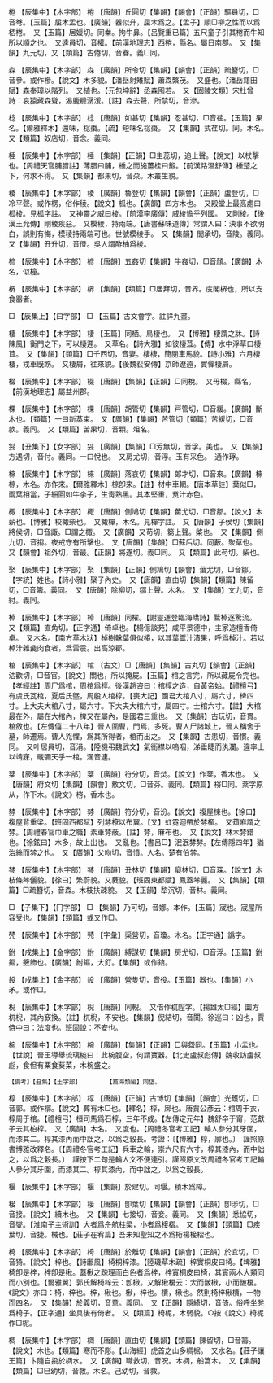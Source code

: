 <!-- { "loadSidebar": true } -->
棬	【辰集中】【木字部】	棬	【唐韻】丘圓切【集韻】【韻會】【正韻】驅員切，□音弮。【玉篇】屈木盂也。【廣韻】器似升，屈木爲之。【孟子】順□柳之性而以爲桮棬。　又【玉篇】居媛切。同桊。拘牛鼻。【呂覽重已篇】五尺童子引其棬而牛知所以順之也。　又逵員切，音權。【前漢地理志】西棬，縣名。屬日南郡。　又【集韻】九元切，又【類篇】古倦切，音眷。義□同。

森	【辰集中】【木字部】	森	【廣韻】所令切【集韻】【韻會】【正韻】疏簪切，□音參。或作槮。【說文】木多貌。【潘岳射雉賦】蕭森繁茂。　又盛也。【潘岳籍田賦】森奉璋以階列。　又植也。【元包坤辭】丞森囤若。　又【固陵文類】宋杜曾詩：哀猿藏森聳，渴鹿聽潺湲。【註】森去聲，所禁切，音滲。

棯	【辰集中】【木字部】	棯	【唐韻】如甚切【集韻】忍甚切，□音荏。【玉篇】果名。【爾雅釋木】還味，棯棗。【疏】短味名棯棗。　又【集韻】式荏切。同。木名。　又【類篇】奴店切，音念。義同。

棰	【辰集中】【木字部】	棰	【集韻】【正韻】□主蕊切，追上聲。【說文】以杖擊也。【周禮天官脯腊註】薄腊曰脯，棰之而施薑桂曰鍛。【前漢路溫舒傳】棰楚之下，何求不得。　又【集韻】都果切，音朶。木叢生貌。

棱	【辰集中】【木字部】	棱	【廣韻】魯登切【集韻】【韻會】【正韻】盧登切，□冷平聲。或作楞，俗作稜。【說文】柧也。【廣韻】四方木也。　又殿堂上最高處曰柧棱。見柧字註。　又神靈之威曰棱。【前漢李廣傳】威棱憺乎列國。　又剛棱。【後漢王允傳】剛棱疾惡。　又模棱，持兩端。【唐書蘇味道傳】常謂人曰：決事不欲明白，誤則有悔，模稜持兩端可也。世號模棱手。　又【集韻】閭承切，音陵。義同。　又【集韻】丑升切，音僜。吳人謂酢柚爲棱。

楌	【辰集中】【木字部】	楌	【唐韻】五姦切【集韻】牛姦切，□音顏。【廣韻】木名，似橦。

楐	【辰集中】【木字部】	楐	【集韻】【類篇】□居拜切，音界。庋閣楐也，所以支食器者。

□	【辰集上】【曰字部】	□	【玉篇】古文會字。註詳九畫。

棲	【辰集中】【木字部】	棲	【玉篇】同栖。鳥棲也。　又【博雅】棲謂之牀。【詩陳風】衡門之下，可以棲遲。　又草名。【詩大雅】如彼棲苴。【傳】水中浮草曰棲苴。　又【集韻】【類篇】□千西切，音妻。棲棲，簡閱車馬貌。【詩小雅】六月棲棲，戎車旣飭。　又棲屑，往來貌。【後魏裴安傳】京師遼遠，實憚棲屑。

棳	【辰集中】【木字部】	棳	【唐韻】【集韻】【正韻】□同梲。　又毋棳，縣名。【前漢地理志】屬益州郡。

棵	【辰集中】【木字部】	棵	【唐韻】胡管切【集韻】戸管切，□音緩。【廣韻】斷木也。【類篇】一曰新蒸束。　又【廣韻】【集韻】苦管切【類篇】苦緩切，□音款。義同。　又【類篇】苦果切，音顆。俎名。

姇	【丑集下】【女字部】	姇	【廣韻】【集韻】□芳無切，音孚。美也。　又【集韻】方遇切，音付。義同。一曰悅也。　又房尤切，音浮。玉有采色。　通作琈。

棶	【辰集中】【木字部】	棶	【廣韻】落哀切【集韻】郞才切，□音來。【廣韻】棶椋，木名。亦作來。【爾雅釋木】椋卽來。【註】材中車輞。【唐本草註】葉似□，兩葉相當，子細圓如牛李子，生靑熟黑。其本堅重，煑汁赤色。

棷	【辰集中】【木字部】	棷	【唐韻】側鳩切【集韻】葘尤切，□音鄒。【說文】木薪也。【博雅】校棷柴也。　又棷樿，木名。見樿字註。　又【唐韻】子侯切【集韻】將侯切，□音諏。□謂之棷。　又【廣韻】又苟切，篘上聲。棨也。　又【集韻】側九切，音搊。夜戒守有所擊也。　又【唐韻】【集韻】□蘇后切。同藪。聚草也。　又【韻會】祖外切，音最。【正韻】將遂切。義□同。　又【類篇】此苟切。柴也。

棸	【辰集中】【木字部】	棸	【集韻】【正韻】側鳩切【韻會】葘尤切，□音鄒。【字統】姓也。【詩小雅】棸子內史。　又【唐韻】直由切【集韻】【類篇】陳留切，□音籌。義同。　又【唐韻】除柳切，鄒上聲。木名。　又【集韻】文九切，音紂。義同。

棹	【辰集中】【木字部】	棹	【唐韻】同櫂。【謝靈運登臨海嶠詩】鶩棹逐驚流。　又【類篇】直角切。【正字通】倚卓也。【楊億談苑】咸平景德中，主家造檀香倚卓。　又木名。【南方草木狀】棹樹榦葉俱似椿，以其葉鬻汁漬果，呼爲棹汁。若以棹汁雜彘肉食者，爲雷震。出高涼郡。

棺	【辰集中】【木字部】	棺	〔古文〕□【唐韻】【集韻】古丸切【韻會】【正韻】沽歡切，□音官。【說文】關也，所以掩屍。【玉篇】棺之言完，所以藏屍令完也。【孝經註】周尸爲棺，周棺爲椁。後漢趙咨曰：棺椁之造，自黃帝始。【禮檀弓】有虞氏瓦棺，夏后氏墍，周殷人棺椁。【喪大記】國君大棺八寸，屬六寸，椑四寸。上大夫大棺八寸，屬六寸。下大夫大棺六寸，屬四寸。士棺六寸。【註】大棺最在外，屬在大棺內，椑又在屬內，是國君三重也。　又【集韻】古玩切，音貫。棺斂也。【左傳僖二十八年】晉人圍曹，門焉，多死。曹人尸諸城上，晉人稱舍于墓，師遷焉。曹人兇懼，爲其所得者，棺而出之。　又【集韻】古患切，音慣。義同。　又叶居員切，音涓。【陸機弔魏武文】氣衝襟以嗚咽，涕垂睫而汍瀾。違率土以靖寐，戢彌天乎一棺。瀾音連。

棻	【辰集中】【木字部】	棻	【廣韻】符分切，音焚。【說文】作棻，香木也。　又【唐韻】府文切【集韻】【韻會】敷文切，□音芬。義同。【類篇】梤□同。棻字原从，作下木。《說文》梤，香木也。

棼	【辰集中】【木字部】	棼	【廣韻】符分切，音汾。【說文】複屋棟也。【徐曰】複屋背重梁。【班固西都賦】列棼橑以布翼。【又】虹霓迴帶於棼楣。　又薠麻謂之棼。【周禮春官巾車之職】素車棼蔽。【註】棼，麻布也。　又【說文】林木棼錯也。【徐鉉曰】木多，故上出也。　又亂也。【書呂□】泯泯棼棼。【左傳隱四年】猶治絲而棼之也。　又【廣韻】父吻切，音憤。人名。楚有伯棼。

棽	【辰集中】【木字部】	棽	【唐韻】丑林切【集韻】癡林切，□音琛。【說文】木枝條棽儷貌。【徐曰】繁蔚貌。又蕤貌。【班固東都賦】鳳蓋棽麗。　又【集韻】【類篇】□疏簪切，音森。木枝扶疎貌。　又【正韻】犂沉切，音林。義同。

□	【子集下】【冂字部】	□	【集韻】乃可切，音娜。本作。【玉篇】宬也。宬屋所容受也。【集韻】【類篇】或又作□。

棾	【辰集中】【木字部】	棾	【字彙】渠營切，音瓊。木名。【正字通】譌字。

鉜	【戌集上】【金字部】	鉜	【廣韻】縛謀切【集韻】房尤切，□音浮。【玉篇】鉜鏂，籢飾也。【廣韻】鉜鏂，大釘。【集韻】或作錇。

鈠	【戌集上】【金字部】	鈠	【廣韻】營隻切，音役。【玉篇】器也。【集韻】小矛。或作□。

棿	【辰集中】【木字部】	棿	【唐韻】同輗。　又借作杌隉字。【揚雄太□經】圜方杌棿，其內窾換。【註】杌棿，不安也。【集韻】倪結切，音闑。徐巡曰：凶也，賈侍中曰：法度也。班固說：不安也。

椀	【辰集中】【木字部】	椀	【廣韻】【集韻】【正韻】□與盌同。【玉篇】小盂也。【世說】晉王導舉琉璃椀曰：此椀腹空，何謂寶器。【北史盧叔彪傳】魏收訪盧叔彪，食但有粟食葵菜，木椀盛之。

	【備考】【丑集】【土字部】		【篇海類編】同垡。

椁	【辰集中】【木字部】	椁	【唐韻】【正韻】古博切【集韻】【韻會】光鑊切，□音郭。或作槨。【說文】葬有木□也。【釋名】椁，廓也。唐賈公彥云：棺周于衣，椁周于棺。【禮檀弓】桓司馬爲石椁，三年不成。【左傳定元年】魏舒卒于甯，范獻子去其柏椁。　又【廣韻】木名。　又度也。【周禮冬官考工記】輪人參分其牙圍，而漆其二。椁其漆內而中詘之，以爲之轂長。考證：〔【博雅】椁，廓也。〕　謹照原書博雅改釋名。〔【周禮冬官考工記】兵車之輪，崇六尺有六寸，椁其漆內，而中詘之，以爲之轂長。〕　謹按下二句是輪人文不便連引。謹照原文改周禮冬官考工記輪人參分其牙圍，而漆其二。椁其漆內，而中詘之，以爲之轂長。

椻	【辰集中】【木字部】	椻	【集韻】於建切。同堰。積木爲障。

椄	【辰集中】【木字部】	椄	【唐韻】卽葉切【集韻】【韻會】【正韻】卽涉切，□音接。【說文】續木也。　又【集韻】七接切，音妾。義同。　又【集韻】悉協切，音燮。【淮南子主術訓】大者爲舟航柱梁，小者爲椄槢。　又【集韻】【類篇】□疾葉切，音捷。械也。【莊子在宥篇】吾未知聖知之不爲桁楊椄槢也。

椅	【辰集中】【木字部】	椅	【唐韻】於離切【集韻】【韻會】【正韻】於宜切，□音猗。【說文】梓也。【詩鄘風】椅桐梓漆。【陸璣草木疏】梓實桐皮曰椅。【埤雅】椅卽是梓，梓卽是楸。蓋楸之疎理而白色者爲梓，梓實桐皮曰椅，其實兩木大類同而小別也。【爾雅翼】郭氏解椅梓云：卽楸。又解楸榎云：大而皵楸，小而皵榎。《說文》亦曰：椅，梓也。梓，楸也。楸，梓也。檟，楸也。然則椅梓楸檟，一物而四名。　又【集韻】於義切，音意。義同。　又【正韻】隱綺切，音倚。俗呼坐凳爲椅子。【正字通】坐具後有倚者。　又【類篇】椅柅，木弱貌。○按《說文》椅柅作□柅。

椆	【辰集中】【木字部】	椆	【唐韻】直由切【集韻】【類篇】陳留切，□音籌。【說文】木也。【類篇】寒而不彫。【山海經】虎首之山多椆椐。　又水名。【莊子讓王篇】卞隨自投於椆水。　又【廣韻】職救切，音呪。木椆，船篙木。　又【集韻】【類篇】□巳幼切，音救。木名。己幼切，音救。

